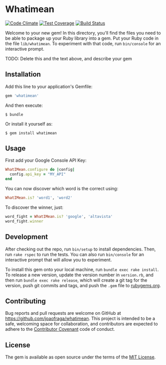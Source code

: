 # Whatimean

[![Code Climate](https://codeclimate.com/github/joaofraga/whatimean/badges/gpa.svg)](https://codeclimate.com/github/joaofraga/whatimean) [![Test Coverage](https://codeclimate.com/github/joaofraga/whatimean/badges/coverage.svg)](https://codeclimate.com/github/joaofraga/whatimean/coverage) [![Build Status](https://travis-ci.org/joaofraga/whatimean.svg)](https://travis-ci.org/joaofraga/whatimean)

Welcome to your new gem! In this directory, you'll find the files you need to be able to package up your Ruby library into a gem. Put your Ruby code in the file `lib/whatimean`. To experiment with that code, run `bin/console` for an interactive prompt.

TODO: Delete this and the text above, and describe your gem

## Installation

Add this line to your application's Gemfile:

```ruby
gem 'whatimean'
```

And then execute:

    $ bundle

Or install it yourself as:

    $ gem install whatimean

## Usage

First add your Google Console API Key:

``` ruby
WhatIMean.configure do |config|
  config.api_key = "MY_API"
end
```

You can now discover which word is the correct using:

``` ruby
WhatIMean.is? 'word1', 'word2'
```

To discover the winner, just:

``` ruby
word_fight = WhatIMean.is? 'google', 'altavista'
word_fight.winner
```

## Development

After checking out the repo, run `bin/setup` to install dependencies. Then, run `rake rspec` to run the tests. You can also run `bin/console` for an interactive prompt that will allow you to experiment.

To install this gem onto your local machine, run `bundle exec rake install`. To release a new version, update the version number in `version.rb`, and then run `bundle exec rake release`, which will create a git tag for the version, push git commits and tags, and push the `.gem` file to [rubygems.org](https://rubygems.org).

## Contributing

Bug reports and pull requests are welcome on GitHub at https://github.com/joaofraga/whatimean. This project is intended to be a safe, welcoming space for collaboration, and contributors are expected to adhere to the [Contributor Covenant](contributor-covenant.org) code of conduct.


## License

The gem is available as open source under the terms of the [MIT License](http://opensource.org/licenses/MIT).

